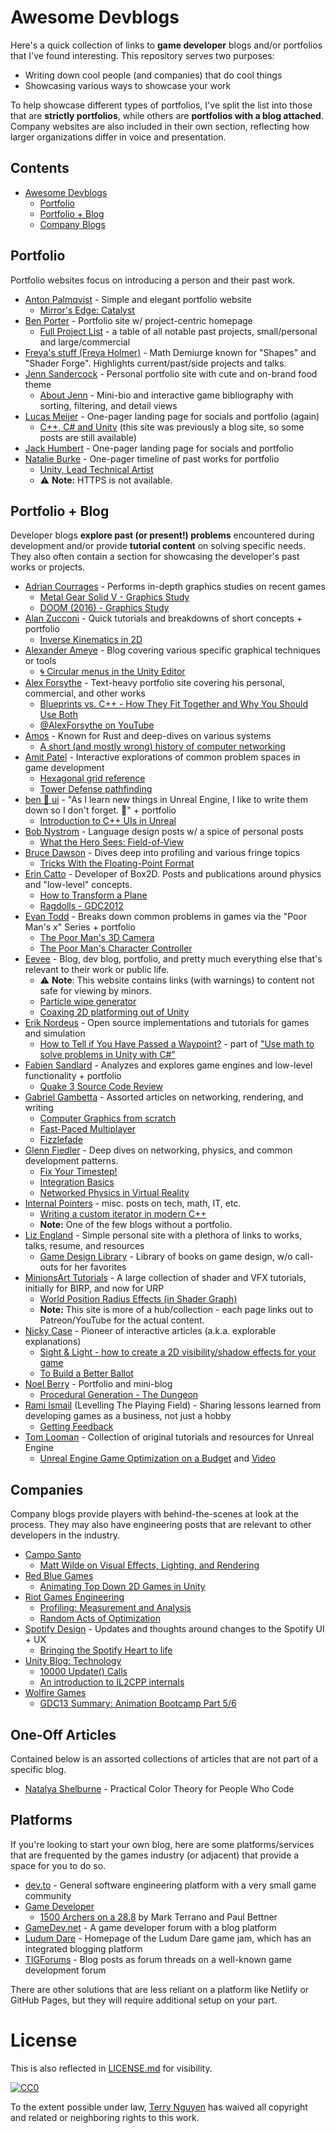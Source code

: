 # Awesome Devblogs

Here's a quick collection of links to **game developer** blogs and/or portfolios
that I've found interesting. This repository serves two purposes:

- Writing down cool people (and companies) that do cool things
- Showcasing various ways to showcase your work

To help showcase different types of portfolios, I've split the list into those
that are **strictly portfolios**, while others are **portfolios with a blog
attached**. Company websites are also included in their own section, reflecting
how larger organizations differ in voice and presentation.

## Contents

- [Awesome Devblogs](#awesome-devblogs)
  - [Portfolio](#portfolio)
  - [Portfolio + Blog](#portfolio--blog)
  - [Company Blogs](#companies)

## Portfolio

Portfolio websites focus on introducing a person and their past work.

- [Anton Palmqvist](https://antonpalmqvist.com/) - Simple and elegant portfolio website
  - [Mirror's Edge: Catalyst](https://antonpalmqvist.com/mirrorsedge)
- [Ben Porter](https://bp.io/) - Portfolio site w/ project-centric homepage
  - [Full Project List](https://bp.io/projects/) - a table of all notable past projects, small/personal and large/commercial
- [Freya's stuff (Freya Holmer)](https://acegikmo.com/) - Math Demiurge known for "Shapes" and "Shader Forge". Highlights current/past/side projects and talks.
- [Jenn Sandercock](https://jennsand.com/) - Personal portfolio site with cute and on-brand food theme
  - [About Jenn](https://jennsand.com/about/) - Mini-bio and interactive game bibliography with sorting, filtering, and detail views
- [Lucas Meijer](http://lucasmeijer.com/) - One-pager landing page for socials and portfolio (again)
  - [C++, C# and Unity](http://lucasmeijer.com/posts/cpp_unity/) (this site was previously a blog site, so some posts are still available)
- [Jack Humbert](https://jackhumbert.com/) - One-pager landing page for socials and portfolio
- [Natalie Burke](http://natbird.com/index.html) - One-pager timeline of past works for portfolio
  - [Unity, Lead Technical Artist](http://natbird.com/#unity)
  - :warning: **Note:** HTTPS is not available.

## Portfolio + Blog

Developer blogs **explore past (or present!) problems** encountered during
development and/or provide **tutorial content** on solving specific needs. They
also often contain a section for showcasing the developer's past works or
projects.

- [Adrian Courrages](http://www.adriancourreges.com/) - Performs in-depth graphics studies on recent games
  - [Metal Gear Solid V - Graphics Study](http://www.adriancourreges.com/blog/2017/12/15/mgs-v-graphics-study/)
  - [DOOM (2016) - Graphics Study](http://www.adriancourreges.com/blog/2016/09/09/doom-2016-graphics-study/)
- [Alan Zucconi](https://www.alanzucconi.com/) - Quick tutorials and breakdowns of short concepts + portfolio
  - [Inverse Kinematics in 2D](https://www.alanzucconi.com/2018/05/02/ik-2d-1/)
- [Alexander Ameye](https://alexanderameye.github.io/notes/) - Blog covering various specific graphical techniques or tools
  - [:cyclone: Circular menus in the Unity Editor](https://alexanderameye.github.io/notes/unity-circular-menu/)
- [Alex Forsythe](https://awforsythe.com) - Text-heavy portfolio site covering his personal, commercial, and other works
  - [Blueprints vs. C++ - How They Fit Together and Why You Should Use Both](https://awforsythe.com/unreal/blueprints_vs_cpp/)
  - [@AlexForsythe on YouTube](https://www.youtube.com/@AlexForsythe)
- [Amos](https://fasterthanli.me/) - Known for Rust and deep-dives on various systems
  - [A short (and mostly wrong) history of computer networking](https://fasterthanli.me/blog/2019/making-our-own-ping/)
- [Amit Patel](https://www.redblobgames.com/) - Interactive explorations of common problem spaces in game development
  - [Hexagonal grid reference](https://www.redblobgames.com/grids/hexagons/)
  - [Tower Defense pathfinding](https://www.redblobgames.com/pathfinding/tower-defense/)
- [ben :seedling: ui](https://benui.ca/) - "As I learn new things in Unreal Engine, I like to write them down so I don't forget. :seedling:" + portfolio
  - [Introduction to C++ UIs in Unreal](https://benui.ca/unreal/ui-cpp-basics/)
- [Bob Nystrom](http://journal.stuffwithstuff.com/) - Language design posts w/ a spice of personal posts
  - [What the Hero Sees: Field-of-View](http://journal.stuffwithstuff.com/2015/09/07/what-the-hero-sees/)
- [Bruce Dawson](https://randomascii.wordpress.com/) - Dives deep into profiling and various fringe topics
  - [Tricks With the Floating-Point Format](https://randomascii.wordpress.com/2012/01/11/tricks-with-the-floating-point-format/)
- [Erin Catto](https://box2d.org/) - Developer of Box2D. Posts and publications around physics and "low-level" concepts.
  - [How to Transform a Plane](https://box2d.org/posts/2018/09/how-to-transform-a-plane/)
  - [Ragdolls - GDC2012](https://box2d.org/files/ErinCatto_Ragdolls_GDC2012.pdf)
- [Evan Todd](http://etodd.io/) - Breaks down common problems in games via the "Poor Man's _x_" Series + portfolio
  - [The Poor Man's 3D Camera](http://etodd.io/2017/11/28/poor-mans-3d-camera/)
  - [The Poor Man's Character Controller](http://etodd.io/2015/04/03/poor-mans-character-controller/)
- [Eevee](https://eev.ee/) - Blog, dev blog, portfolio, and pretty much everything else that's relevant to their work or public life.
  - :warning: **Note**: This website contains links (with warnings) to content not safe for viewing by minors.
  - [Particle wipe generator](https://eev.ee/release/2019/04/20/particle-wipe-generator/)
  - [Coaxing 2D platforming out of Unity](https://eev.ee/blog/2017/10/13/coaxing-2d-platforming-out-of-unity/)
- [Erik Nordeus](https://www.habrador.com/tutorials/) - Open source implementations and tutorials for games and simulation
  - [How to Tell if You Have Passed a Waypoint?](https://www.habrador.com/tutorials/math/2-passed-waypoint/) - part of ["Use math to solve problems in Unity with C#"](https://www.habrador.com/tutorials/math/)
- [Fabien Sandlard](http://fabiensanglard.net/) - Analyzes and explores game engines and low-level functionality + portfolio
  - [Quake 3 Source Code Review](http://fabiensanglard.net/quake3/index.php) 
- [Gabriel Gambetta](http://www.gabrielgambetta.com/) - Assorted articles on networking, rendering, and writing
  - [Computer Graphics from scratch](http://www.gabrielgambetta.com/computer-graphics-from-scratch/introduction.html)
  - [Fast-Paced Multiplayer](http://www.gabrielgambetta.com/client-server-game-architecture.html)
  - [Fizzlefade](http://fabiensanglard.net/fizzlefade/index.php)
- [Glenn Fiedler](https://gafferongames.com/) - Deep dives on networking, physics, and common development patterns.
  - [Fix Your Timestep!](https://gafferongames.com/post/fix_your_timestep/)
  - [Integration Basics](https://gafferongames.com/post/integration_basics/)
  - [Networked Physics in Virtual Reality](https://gafferongames.com/post/networked_physics_in_virtual_reality/)
- [Internal Pointers](https://www.internalpointers.com/) - misc. posts on tech, math, IT, etc.
  - [Writing a custom iterator in modern C++](https://www.internalpointers.com/post/writing-custom-iterators-modern-cpp)
  - **Note:** One of the few blogs without a portfolio.
- [Liz England](https://lizengland.com/blog/) - Simple personal site with a plethora of links to works, talks, resume, and resources
  - [Game Design Library](https://lizengland.com/blog/game-design-library/) - Library of books on game design, w/o call-outs for her favorites
- [MinionsArt Tutorials](https://minionsart.github.io/tutorials/) - A large collection of shader and VFX tutorials, initially for BIRP, and now for URP
  - [World Position Radius Effects (in Shader Graph)](https://www.patreon.com/posts/26438849)
  - **Note:** This site is more of a hub/collection - each page links out to Patreon/YouTube for the actual content.
- [Nicky Case](https://ncase.me/) - Pioneer of interactive articles (a.k.a. explorable explanations)
  - [Sight & Light - how to create a 2D visibility/shadow effects for your game](https://ncase.me/sight-and-light/)
  - [To Build a Better Ballot](https://ncase.me/ballot/)
- [Noel Berry](http://noelberry.ca/) - Portfolio and mini-blog
  - [Procedural Generation - The Dungeon](http://noelberry.ca/#thedungeons)
- [Rami Ismail](https://ltpf.ramiismail.com/) (Levelling The Playing Field) - Sharing lessons learned from developing games as a business, not just a hobby
  - [Getting Feedback](https://ltpf.ramiismail.com/feedback/)
- [Tom Looman](https://www.tomlooman.com) - Collection of original tutorials and resources for Unreal Engine
  - [Unreal Engine Game Optimization on a Budget](https://www.tomlooman.com/unrealengine-optimization-talk/) and [Video](https://youtu.be/G51QWcitCII)

## Companies

Company blogs provide players with behind-the-scenes at look at the process.
They may also have engineering posts that are relevant to other developers in
the industry.

- [Campo Santo](http://blog.camposanto.com/)
  - [Matt Wilde on Visual Effects, Lighting, and Rendering](http://blog.camposanto.com/post/171934927979/hi-im-matt-wilde-an-old-man-from-the-north-of)
- [Red Blue Games](https://blog.redbluegames.com/)
  - [Animating Top Down 2D Games in Unity](https://blog.redbluegames.com/animating-top-down-2d-games-in-unity-5e966b81790e)
- [Riot Games Engineering](https://engineering.riotgames.com/)
  - [Profiling: Measurement and Analysis](https://engineering.riotgames.com/news/profiling-measurement-and-analysis)
  - [Random Acts of Optimization](https://engineering.riotgames.com/news/random-acts-optimization)
- [Spotify Design](https://spotify.design) - Updates and thoughts around changes to the Spotify UI + UX
  - [Bringing the Spotify Heart to life](https://spotify.design/article/bringing-the-spotify-heart-to-life)
- [Unity Blog: Technology](https://blogs.unity3d.com/category/technology/page/3/)
  - [10000 Update() Calls](https://blogs.unity3d.com/2015/12/23/1k-update-calls/)
  - [An introduction to IL2CPP internals](https://blogs.unity3d.com/2015/05/06/an-introduction-to-ilcpp-internals/)
- [Wolfire Games](https://blog.wolfire.com)
  - [GDC13 Summary: Animation Bootcamp Part 5/6](https://blog.wolfire.com/2013/04/GDC13-Summary-Animation-Bootcamp-Part-5-6)

## One-Off Articles

Contained below is an assorted collections of articles that are not part of a
specific blog.

- [Natalya Shelburne](https://tallys.github.io/color-theory/) - Practical Color Theory for People Who Code

## Platforms

If you're looking to start your own blog, here are some platforms/services that
are frequented by the games industry (or adjacent) that provide a space for you
to do so.

- [dev.to](https://dev.to/) - General software engineering platform with a very small game community
- [Game Developer](https://www.gamedeveloper.com/blogs)
  - [1500 Archers on a 28.8](https://www.gamedeveloper.com/programming/1500-archers-on-a-28-8-network-programming-in-age-of-empires-and-beyond) by Mark Terrano and Paul Bettner
- [GameDev.net](https://www.gamedev.net/blogs/) - A game developer forum with a blog platform
- [Ludum Dare](ldjam.com) - Homepage of the Ludum Dare game jam, which has an integrated blogging platform
- [TIGForums](https://forums.tigsource.com/index.php?PHPSESSID=bg95kgih4qf945f5dfpv2oll97&board=27.0) - Blog posts as forum threads on a well-known game development forum

There are other solutions that are less reliant on a platform like Netlify or
GitHub Pages, but they will require additional setup on your part.

# License

This is also reflected in [LICENSE.md](LICENSE.md) for visibility.

[![CC0](http://mirrors.creativecommons.org/presskit/buttons/88x31/svg/cc-zero.svg)](https://creativecommons.org/publicdomain/zero/1.0/)

To the extent possible under law, [Terry Nguyen](https://terrehbyte.com) has
waived all copyright and related or neighboring rights to this work.
